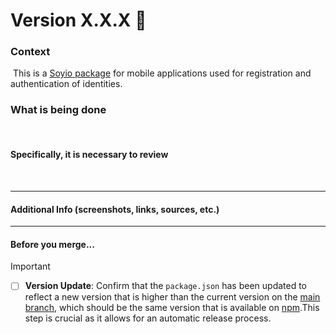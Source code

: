 # Version X.X.X 🎉

### Context

​
This is a [Soyio package](https://www.npmjs.com/package/@soyio/soyio-rn-sdk?activeTab=readme) for mobile applications used for registration and authentication of identities.

### What is being done

​

#### Specifically, it is necessary to review

​

---

#### Additional Info (screenshots, links, sources, etc.)

---

#### Before you merge...

> [!IMPORTANT]
> - [ ] **Version Update**: Confirm that the `package.json` has been updated to reflect a new version that is higher than the current version on the [main branch](https://github.com/Soyio-id/soyio-rn-sdk), which should be the same version that is available on [npm](https://www.npmjs.com/package/@soyio/soyio-rn-sdk).This step is crucial as it allows for an automatic release process.
